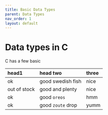 ```yaml
---
title: Basic Data Types
parent: Data Types
nav_order: 1
layout: default
---
```


# Data types in C


C has a few basic 

| head1        | head two          | three |
|:-------------|:------------------|:------|
| ok           | good swedish fish | nice  |
| out of stock | good and plenty   | nice  |
| ok           | good `oreos`      | hmm   |
| ok           | good `zoute` drop | yumm  |
